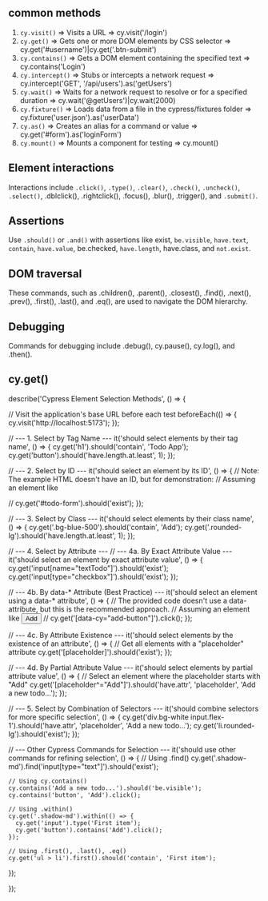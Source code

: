 ## common methods
1. `cy.visit()` => Visits a URL => cy.visit('/login') 
2. `cy.get()` => Gets one or more DOM elements by CSS selector =>  cy.get('#username')|cy.get('.btn-submit')
3. `cy.contains()` => Gets a DOM element containing the specified text => cy.contains('Login') 
4. `cy.intercept()` => Stubs or intercepts a network request => cy.intercept('GET', '/api/users').as('getUsers')
5. `cy.wait()` => Waits for a network request to resolve or for a specified duration => cy.wait('@getUsers')|cy.wait(2000)
6. `cy.fixture()` => Loads data from a file in the cypress/fixtures folder => cy.fixture('user.json').as('userData') 
7. `cy.as()` => Creates an alias for a command or value => cy.get('#form').as('loginForm') 
8. `cy.mount()` => Mounts a component for testing => cy.mount(<MyComponent />) 

## Element interactions
Interactions include `.click()`, `.type()`, `.clear()`, `.check()`, `.uncheck()`, `.select()`, .dblclick(), .rightclick(), .focus(), .blur(), .trigger(), and `.submit()`. 

## Assertions
Use `.should()` or `.and()` with assertions like exist, `be.visible`, `have.text`, `contain`, `have.value`, be.checked, `have.length`, have.class, and `not.exist`.

## DOM traversal
These commands, such as .children(), .parent(), .closest(), .find(), .next(), .prev(), .first(), .last(), and .eq(), are used to navigate the DOM hierarchy. 

## Debugging
Commands for debugging include .debug(), cy.pause(), cy.log(), and .then(). 


## cy.get() 
describe('Cypress Element Selection Methods', () => {

  // Visit the application's base URL before each test
  beforeEach(() => {
    cy.visit('http://localhost:5173');
  });

  // --- 1. Select by Tag Name ---
  it('should select elements by their tag name', () => {
    cy.get('h1').should('contain', 'Todo App');
    cy.get('button').should('have.length.at.least', 1);
  });

  // --- 2. Select by ID ---
  it('should select an element by its ID', () => {
    // Note: The example HTML doesn't have an ID, but for demonstration:
    // Assuming an element like <form id="todo-form">
    // cy.get('#todo-form').should('exist');
  });

  // --- 3. Select by Class ---
  it('should select elements by their class name', () => {
    cy.get('.bg-blue-500').should('contain', 'Add');
    cy.get('.rounded-lg').should('have.length.at.least', 1);
  });

  // --- 4. Select by Attribute ---
  // --- 4a. By Exact Attribute Value ---
  it('should select an element by exact attribute value', () => {
    cy.get('input[name="textTodo"]').should('exist');
    cy.get('input[type="checkbox"]').should('exist');
  });

  // --- 4b. By data-* Attribute (Best Practice) ---
  it('should select an element using a data-* attribute', () => {
    // The provided code doesn't use a data- attribute, but this is the recommended approach.
    // Assuming an element like <button data-cy="add-button">Add</button>
    // cy.get('[data-cy="add-button"]').click();
  });

  // --- 4c. By Attribute Existence ---
  it('should select elements by the existence of an attribute', () => {
    // Get all elements with a "placeholder" attribute
    cy.get('[placeholder]').should('exist');
  });

  // --- 4d. By Partial Attribute Value ---
  it('should select elements by partial attribute value', () => {
    // Select an element where the placeholder starts with "Add"
    cy.get('[placeholder^="Add"]').should('have.attr', 'placeholder', 'Add a new todo...');
  });

  // --- 5. Select by Combination of Selectors ---
  it('should combine selectors for more specific selection', () => {
    cy.get('div.bg-white input.flex-1').should('have.attr', 'placeholder', 'Add a new todo...');
    cy.get('li.rounded-lg').should('exist');
  });

  // --- Other Cypress Commands for Selection ---
  it('should use other commands for refining selection', () => {
    // Using .find()
    cy.get('.shadow-md').find('input[type="text"]').should('exist');

    // Using cy.contains()
    cy.contains('Add a new todo...').should('be.visible');
    cy.contains('button', 'Add').click();

    // Using .within()
    cy.get('.shadow-md').within(() => {
      cy.get('input').type('First item');
      cy.get('button').contains('Add').click();
    });

    // Using .first(), .last(), .eq()
    cy.get('ul > li').first().should('contain', 'First item');
  });

});
